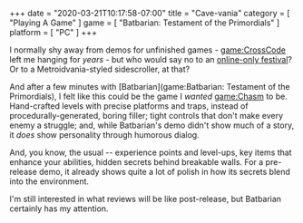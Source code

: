 +++
date = "2020-03-21T10:17:58-07:00"
title = "Cave-vania"
category = [ "Playing A Game" ]
game = [ "Batbarian: Testament of the Primordials" ]
platform = [ "PC" ]
+++

I normally shy away from demos for unfinished games - <game:CrossCode> left me hanging for <i>years</i> - but who would say no to an <a href="https://store.steampowered.com/sale/steamgamefestival-spring">online-only festival</a>?  Or to a Metroidvania-styled sidescroller, at that?

And after a few minutes with [Batbarian](game:Batbarian: Testament of the Primordials), I felt like this could be the game I <i>wanted</i> <game:Chasm> to be.  Hand-crafted levels with precise platforms and traps, instead of procedurally-generated, boring filler; tight controls that don't make every enemy a struggle; and, while Batbarian's demo didn't show much of a story, it <i>does</i> show personality through humorous dialog.

And, you know, the usual -- experience points and level-ups, key items that enhance your abilities, hidden secrets behind breakable walls.  For a pre-release demo, it already shows quite a lot of polish in how its secrets blend into the environment.

I'm still interested in what reviews will be like post-release, but Batbarian certainly has my attention.
